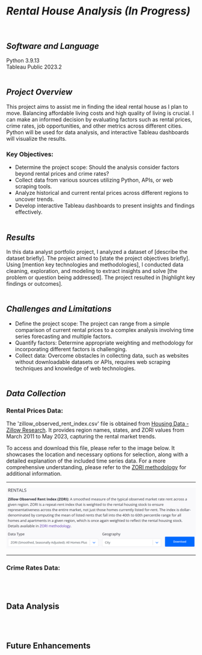 # ***Rental House Analysis (In Progress)***<br><br>

## ***Software and Language***
Python 3.9.13<br>
Tableau Public 2023.2<br><br>

## ***Project Overview***

This project aims to assist me in finding the ideal rental house as I plan to move. Balancing affordable living costs and high quality of living is crucial. I can make an informed decision by evaluating factors such as rental prices, crime rates, job opportunities, and other metrics across different cities. Python will be used for data analysis, and interactive Tableau dashboards will visualize the results.

### **Key Objectives:**
- Determine the project scope: Should the analysis consider factors beyond rental prices and crime rates?
- Collect data from various sources utilizing Python, APIs, or web scraping tools.
- Analyze historical and current rental prices across different regions to uncover trends.
- Develop interactive Tableau dashboards to present insights and findings effectively. <br><br>


## ***Results***

In this data analyst portfolio project, I analyzed a dataset of [describe the dataset briefly]. The project aimed to [state the project objectives briefly]. Using [mention key technologies and methodologies], I conducted data cleaning, exploration, and modeling to extract insights and solve [the problem or question being addressed]. The project resulted in [highlight key findings or outcomes]. <br><br>


## ***Challenges and Limitations***

- Define the project scope: The project can range from a simple comparison of current rental prices to a complex analysis involving time series forecasting and multiple factors.
- Quantify factors: Determine appropriate weighting and methodology for incorporating different factors is challenging.
- Collect data: Overcome obstacles in collecting data, such as websites without downloadable datasets or APIs, requires web scraping techniques and knowledge of web technologies.
<br><br>

## ***Data Collection***

### **Rental Prices Data:**

The 'zillow_observed_rent_index.csv' file is obtained from [Housing Data - Zillow Research](https://www.zillow.com/research/data/). It provides region names, states, and ZORI values from March 2011 to May 2023, capturing the rental market trends.

To access and download this file, please refer to the image below. It showcases the location and necessary options for selection, along with a detailed explanation of the included time series data. For a more comprehensive understanding, please refer to the [ZORI methodology](https://www.zillow.com/research/methodology-zori-repeat-rent-27092/) for additional information.<br>

***
![rentals_data](images/rentals_data.png)
*** 

### **Crime Rates Data:**
<br><br>


## Data Analysis

<br><br>



## Future Enhancements

